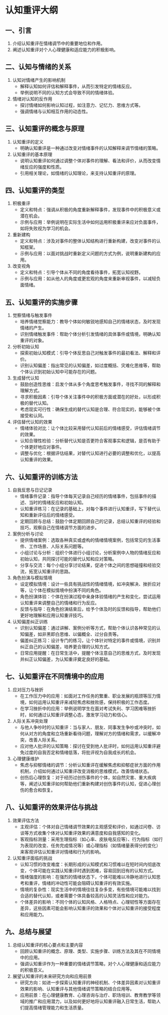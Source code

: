 # 认知重评大纲

## 一、引言
1. 介绍认知重评在情绪调节中的重要地位和作用。
2. 阐述认知重评对个人心理健康和适应能力的积极影响。

## 二、认知与情绪的关系
1. 认知对情绪产生的影响机制
    - 解释认知如何评估和解释事件，从而引发特定的情绪反应。
    - 举例说明不同的认知方式会导致不同的情绪体验。
2. 情绪对认知的反作用
    - 探讨情绪如何影响认知过程，如注意力、记忆力、思维方式等。
    - 强调情绪与认知相互作用的动态性。

## 三、认知重评的概念与原理
1. 认知重评的定义
    - 明确认知重评是一种通过改变对情绪事件的认知解释来调节情绪的策略。
2. 认知重评的基本原理
    - 说明认知重评如何通过调整个体对事件的理解、看法和评价，从而改变情绪反应的强度和性质。
    - 引用相关理论，如情绪的认知理论，来支持认知重评的原理。

## 四、认知重评的类型
1. 积极重评
    - 定义和特点：强调从积极的角度重新解释事件，发现事件中的积极意义或潜在机会。
    - 示例与应用：举例说明在实际生活中如何运用积极重评来应对负面事件，如将失败视为学习的机会。
2. 重新建构
    - 定义和特点：涉及对事件的整体认知结构进行重新构建，改变对事件的认知框架。
    - 示例与应用：以面对挑战时重新定义问题的方式为例，说明重新建构的应用。
3. 改变视角
    - 定义和特点：引导个体从不同的角度看待事件，拓宽认知视野。
    - 示例与应用：如从他人的角度或更宏观的角度来重新审视事件，以减轻负面情绪。

## 五、认知重评的实施步骤
1. 觉察情绪与触发事件
    - 培养情绪觉察能力：教导个体如何敏锐地感知自己的情绪状态，及时发现情绪的产生。
    - 识别情绪触发事件：帮助个体分析引发情绪的具体事件或情境，明确认知重评的对象。
2. 分析初始认知
    - 探索初始认知模式：引导个体反思自己对触发事件的最初看法、解释和评价。
    - 识别认知偏差：指出常见的认知偏差，如过度概括、灾难化思维等，帮助个体认识到初始认知中可能存在的问题。
3. 生成替代认知
    - 鼓励创造性思维：启发个体从多个角度思考触发事件，寻找不同的解释和理解方式。
    - 寻求积极因素：引导个体关注事件中的积极方面或潜在的好处，以形成积极的替代认知。
    - 考虑现实可行性：确保生成的替代认知是合理、符合现实的，能够被个体接受和认同。
4. 评估替代认知的效果
    - 情绪体验对比：让个体比较采用替代认知前后的情绪感受，评估情绪调节的效果。
    - 认知合理性检验：分析替代认知是否更符合客观事实和逻辑，是否有助于个体更好地应对事件。
    - 调整与优化：根据评估结果，对替代认知进行必要的调整和优化，以提高认知重评的效果。

## 六、认知重评的训练方法
1. 自我反思与日记记录
    - 情绪事件记录：指导个体每天记录自己经历的情绪事件，包括事件的描述、当时的情绪反应和初始认知。
    - 认知重评练习：在记录的基础上，对每个事件进行认知重评，写下替代认知和重新评估后的情绪感受。
    - 定期回顾与总结：鼓励个体定期回顾自己的记录，总结认知重评的经验和技巧，观察自己在情绪调节方面的进步。
2. 案例分析与讨论
    - 提供情绪案例：选取各种真实或虚构的情绪情境案例，包括常见的生活事件、工作场景、人际关系问题等。
    - 小组讨论与分析：组织个体进行小组讨论，分析案例中人物的情绪反应和初始认知，共同探讨可能的替代认知和应对策略。
    - 分享与交流：每个小组分享讨论结果，促进个体之间的思想碰撞和经验交流，拓宽认知重评的思路。
3. 角色扮演与模拟情境
    - 设定模拟情境：设计一些具有挑战性的情绪情境，如冲突解决、挫折应对等，让个体在模拟情境中扮演不同的角色。
    - 角色扮演体验：个体在扮演过程中亲身体验情绪的产生和变化，尝试运用认知重评来调整自己的情绪和行为反应。
    - 反馈与指导：在角色扮演结束后，给予个体及时的反馈和指导，帮助他们更好地理解和应用认知重评技巧。
4. 认知偏差纠正训练
    - 识别认知偏差：通过讲解、案例分析等方式，帮助个体认识各种常见的认知偏差，如非黑即白思维、以偏概全、过分自责等。
    - 偏差纠正练习：设计专门的练习，让个体针对特定的事件或情境，识别并纠正自己的认知偏差，培养更合理的认知方式。
    - 日常应用提醒：在日常生活中，提醒个体注意自己的思维方式，及时发现并纠正认知偏差，为认知重评奠定良好的基础。

## 七、认知重评在不同情境中的应用
1. 应对压力与挫折
    - 在工作压力中的应用：如面对工作任务的繁重、职业发展的瓶颈等压力情境，如何运用认知重评来减轻焦虑和挫败感，保持积极的工作态度。
    - 在学习挫折中的应用：举例说明学生在面对考试失利、学习困难等挫折时，如何通过认知重评调整心态，激发学习动力和信心。
2. 人际关系冲突处理
    - 与他人争吵时的认知重评：当与家人、朋友、同事发生争吵或冲突时，如何从对方的角度和立场重新看待问题，理解对方的情绪和需求，以缓解冲突，改善人际关系。
    - 应对他人批评的认知策略：探讨在受到他人批评时，如何运用认知重评避免过度的自我否定和情绪低落，将批评视为自我成长的机会。
3. 心理健康维护
    - 焦虑与抑郁情绪的调节：分析认知重评在缓解焦虑和抑郁症状方面的作用机制，介绍如何通过认知重评改变消极的思维模式，改善情绪状态。
    - 创伤后心理恢复：对于经历过创伤事件的个体，如自然灾害、重大疾病等，阐述认知重评如何帮助他们重新构建对创伤事件的认知，促进心理创伤的愈合和恢复。

## 八、认知重评的效果评估与挑战
1. 效果评估方法
    - 主观评估：个体对自己情绪调节效果的主观感受和评价，如通过问卷、访谈等方式收集个体对认知重评效果的满意度和自我感知的变化。
    - 客观指标测量：采用生理指标（如心率、皮肤电反应等）、行为指标（如行为表现的改变、任务完成情况等）或心理指标（如情绪量表得分的变化）来客观评估认知重评对情绪和行为的影响。
2. 认知重评面临的挑战
    - 认知习惯的改变难度：长期形成的认知模式和习惯难以在短时间内彻底改变，个体可能在实践认知重评时遇到困难，容易回到旧有的认知方式。
    - 情绪强度的影响：在强烈的情绪状态下，个体可能难以冷静地进行认知思考和重评，情绪的冲动性可能会阻碍认知重评的有效实施。
    - 情境的复杂性：现实生活中的情境往往复杂多变，有些情境可能难以找到合适的替代认知，或者需要个体具备较高的认知灵活性和应对能力。
    - 个体差异的影响：不同个体的认知风格、人格特点、心理韧性等方面存在差异，这些因素可能会影响认知重评的效果和个体对认知重评的接受程度和应用能力。

## 九、总结与展望
1. 总结认知重评的核心要点和主要内容
    - 回顾认知重评的概念、原理、类型、实施步骤、训练方法及其在不同情境中的应用。
    - 强调认知重评作为一种重要的情绪调节策略，对个人心理健康和适应能力的积极意义。
2. 展望认知重评的未来研究方向和应用前景
    - 研究方向：如进一步探索认知重评的神经机制、个体差异因素对认知重评效果的影响、认知重评与其他情绪调节策略的结合应用等。
    - 应用前景：在心理健康教育、心理咨询与治疗、职场培训、教育教学等领域的推广和应用潜力，以及如何更好地将认知重评融入日常生活，帮助人们提高情绪管理能力和生活质量。
